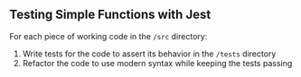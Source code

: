 ## Testing Simple Functions with Jest

For each piece of working code in the `/src` directory:

1. Write tests for the code to assert its behavior in the `/tests` directory
2. Refactor the code to use modern syntax while keeping the tests passing
